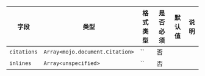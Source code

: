 | 字段 | 类型 | 格式类型 | 是否必须 | 默认值 | 说明 |
|---|---|---|---|---|---|
| `citations` | `Array<mojo.document.Citation>` | `` | 否 |  |
| `inlines` | `Array<unspecified>` | `` | 否 |  |
